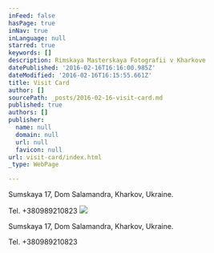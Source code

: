```yaml
---
inFeed: false
hasPage: true
inNav: true
inLanguage: null
starred: true
keywords: []
description: Rimskaya Masterskaya Fotografii v Kharkove
datePublished: '2016-02-16T16:16:00.985Z'
dateModified: '2016-02-16T16:15:55.661Z'
title: Visit Card
author: []
sourcePath: _posts/2016-02-16-visit-card.md
published: true
authors: []
publisher:
  name: null
  domain: null
  url: null
  favicon: null
url: visit-card/index.html
_type: WebPage

---
```

Sumskaya 17, Dom Salamandra, Kharkov, Ukraine.

Tel. +380989210823
![](https://s3-us-west-2.amazonaws.com/the-grid-img/p/4fdae3f9441fff6185fd21d8c237b5a769fa86a1.jpg)

Sumskaya 17, Dom Salamandra, Kharkov, Ukraine.

Tel. +380989210823